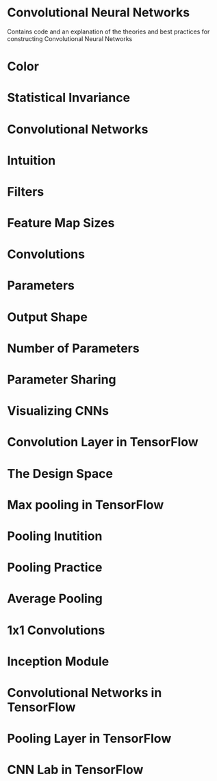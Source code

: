 # Convolutional Neural Networks
Contains code and an explanation of the theories and best practices for constructing Convolutional Neural Networks

# Color

# Statistical Invariance

# Convolutional Networks

# Intuition 

# Filters

# Feature Map Sizes

# Convolutions

# Parameters

# Output Shape

# Number of Parameters

# Parameter Sharing

# Visualizing CNNs

# Convolution Layer in TensorFlow

# The Design Space

# Max pooling in TensorFlow

# Pooling Inutition 

# Pooling Practice

# Average Pooling 

# 1x1 Convolutions

# Inception Module

# Convolutional Networks in TensorFlow

# Pooling Layer in TensorFlow

# CNN Lab in TensorFlow



